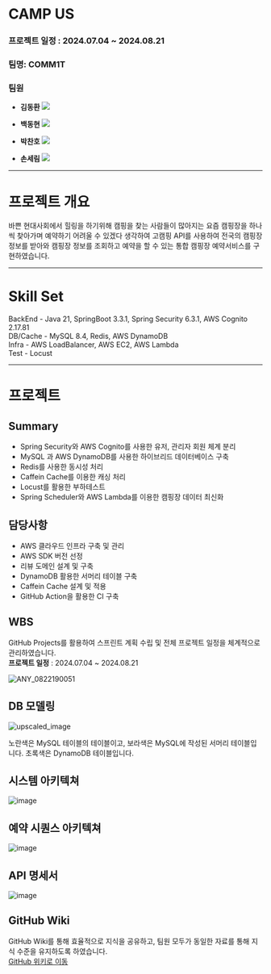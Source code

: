 # CAMP US

### 프로젝트 일정 : 2024.07.04 ~ 2024.08.21

### 팀명: COMM1T

### 팀원

- **김동환**
[<img src="https://img.shields.io/badge/Github-Link-181717?logo=Github">](https://github.com/antmrhdqn)
 
- **백동현**
[<img src="https://img.shields.io/badge/Github-Link-181717?logo=Github">](https://github.com/dongh810)

- **박찬호**
[<img src="https://img.shields.io/badge/Github-Link-181717?logo=Github">](https://github.com/Yuharee)

- **손세림**
[<img src="https://img.shields.io/badge/Github-Link-181717?logo=Github">](https://github.com/bucky1005)


---

# 프로젝트 개요

바쁜 현대사회에서 힐링을 하기위해 캠핑을 찾는 사람들이 많아지는 요즘 캠핑장을 하나씩 찾아가며 예약하기 어려울 수 있겠다 생각하여 
고캠핑 API를 사용하여 전국의 캠핑장 정보를 받아와 캠핑장 정보를 조회하고 예약을 할 수 있는 통합 캠핑장 예약서비스를 구현하였습니다.

---

# Skill Set
BackEnd - Java 21, SpringBoot 3.3.1, Spring Security 6.3.1, AWS Cognito 2.17.81  
DB/Cache - MySQL 8.4, Redis, AWS DynamoDB  
Infra - AWS LoadBalancer, AWS EC2, AWS Lambda  
Test - Locust

---



# 프로젝트

## Summary
- Spring Security와 AWS Cognito를 사용한 유저, 관리자 회원 체계 분리  
- MySQL 과 AWS DynamoDB를 사용한 하이브리드 데이터베이스 구축  
- Redis를 사용한 동시성 처리  
- Caffein Cache를 이용한 캐싱 처리  
- Locust를 활용한 부하테스트  
- Spring Scheduler와 AWS Lambda를 이용한 캠핑장 데이터 최신화  

## 담당사항
- AWS 클라우드 인프라 구축 및 관리
- AWS SDK 버전 선정
- 리뷰 도메인 설계 및 구축
- DynamoDB 활용한 서머리 테이블 구축
- Caffein Cache 설계 및 적용
- GitHub Action을 활용한 CI 구축

## WBS
GitHub Projects를 활용하여 스프린트 계획 수립 및 전체 프로젝트 일정을 체계적으로 관리하였습니다.  
**프로젝트 일정** : 2024.07.04 ~ 2024.08.21 

![ANY_0822190051](https://github.com/user-attachments/assets/3ec386ee-4864-4e84-92ca-7bba6fc07984)  

## DB 모델링

![upscaled_image](https://github.com/user-attachments/assets/35838876-2387-499c-a295-f996d87a1353)

노란색은 MySQL 테이블의 테이블이고, 보라색은 MySQL에 작성된 서머리 테이블입니다.
초록색은 DynamoDB 테이블입니다.

## 시스템 아키텍쳐
![image](https://github.com/user-attachments/assets/a1bc41f8-a38a-484c-bd25-d56ba5c99f33)

## 예약 시퀀스 아키텍쳐
![image](https://github.com/user-attachments/assets/2cb6c313-8597-45ee-b098-0e0772e0a942)


## API 명세서
![image](https://github.com/user-attachments/assets/29656bfc-81dd-430b-bdac-f6cb875aa8f8)

## GitHub Wiki
 GitHub Wiki를 통해 효율적으로 지식을 공유하고, 팀원 모두가 동일한 자료를 통해 지식 수준을 유지하도록 하였습니다.  
[GitHub 위키로 이동](https://github.com/1COMM1T/Camp_us/wiki)

